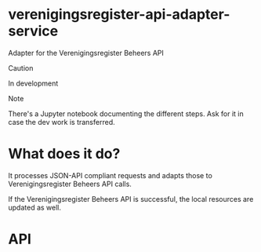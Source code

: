# verenigingsregister-api-adapter-service

Adapter for the Verenigingsregister Beheers API

> [!CAUTION]
> In development

> [!NOTE]
> There's a Jupyter notebook documenting the different steps. Ask for it in case the dev work is transferred.

# What does it do?

It processes JSON-API compliant requests and adapts those to Verenigingsregister Beheers API calls.

If the Verenigingsregister Beheers API is successful, the local resources are updated as well.

# API
